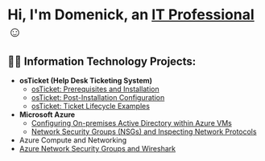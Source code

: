 <h1>Hi, I'm Domenick, an <a href="https://www.linkedin.com/in/domenick-ranfone/">IT Professional</a>☺</h1>

<h2>👨‍💻 Information Technology Projects:</h2>

- <b>osTicket (Help Desk Ticketing System)</b>
  - [osTicket: Prerequisites and Installation](https://github.com/Domenick-Ranfone/osticket-prereqs)
  - [osTicket: Post-Installation Configuration](https://github.com/Domenick-Ranfone/post-install-config)
  - [osTicket: Ticket Lifecycle Examples](https://github.com/Domenick-Ranfone/ticket-lifecycle)
- <b>Microsoft Azure</b>
  - [Configuring On-premises Active Directory within Azure VMs](https://github.com/Domenick-Ranfone/configure-ad)
  - [Network Security Groups (NSGs) and Inspecting Network Protocols](https://github.com/Domenick-Ranfone/azure-network-protocols)
 - Azure Compute and Networking
- [Azure Network Security Groups and Wireshark](https://github.com/Domenick-Ranfone/Wireshark/blob/main/README.md)

[linkedin]: https://www.linkedin.com/in/domenick-ranfone/

